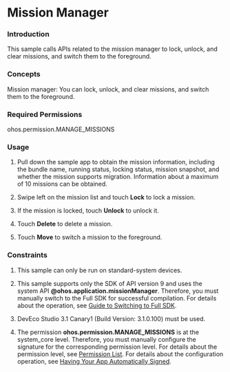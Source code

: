 # Mission Manager

### Introduction

This sample calls APIs related to the mission manager to lock, unlock, and clear missions, and switch them to the foreground.

### Concepts

Mission manager: You can lock, unlock, and clear missions, and switch them to the foreground.

### Required Permissions

ohos.permission.MANAGE_MISSIONS

### Usage

1. Pull down the sample app to obtain the mission information, including the bundle name, running status, locking status, mission snapshot, and whether the mission supports migration. Information about a maximum of 10 missions can be obtained.

2. Swipe left on the mission list and touch **Lock** to lock a mission.

3. If the mission is locked, touch **Unlock** to unlock it.

4. Touch **Delete** to delete a mission.

5. Touch **Move** to switch a mission to the foreground.

### Constraints

1. This sample can only be run on standard-system devices.

2. This sample supports only the SDK of API version 9 and uses the system API **@ohos.application.missionManager**. Therefore, you must manually switch to the Full SDK for successful compilation. For details about the operation, see [Guide to Switching to Full SDK](https://docs.openharmony.cn/pages/v3.2/zh-cn/application-dev/quick-start/full-sdk-switch-guide.md/).

3. DevEco Studio 3.1 Canary1 (Build Version: 3.1.0.100) must be used.

4. The permission **ohos.permission.MANAGE_MISSIONS** is at the system_core level. Therefore, you must manually configure the signature for the corresponding permission level. For details about the permission level, see [Permission List](https://gitee.com/openharmony/docs/blob/master/en/application-dev/security/permission-list.md). For details about the configuration operation, see [Having Your App Automatically Signed](https://docs.openharmony.cn/pages/v3.2/en/application-dev/security/hapsigntool-overview.md/).
